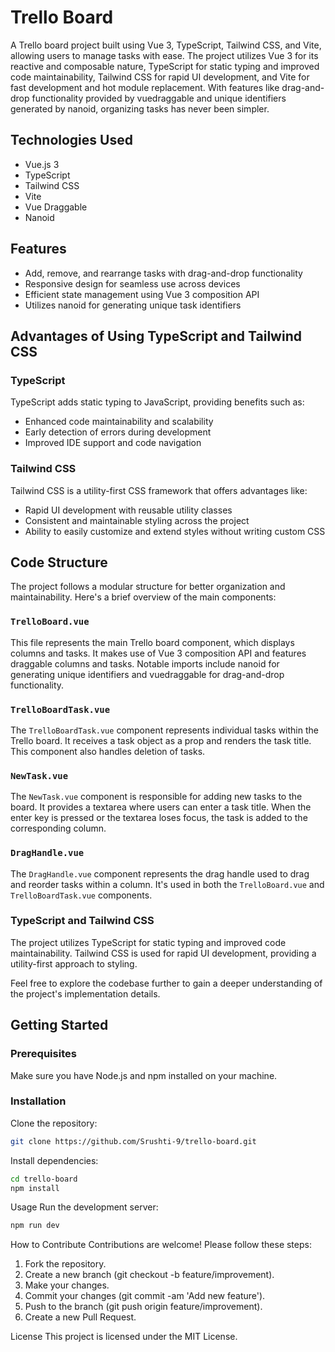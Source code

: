 # Trello Board

A Trello board project built using Vue 3, TypeScript, Tailwind CSS, and Vite, allowing users to manage tasks with ease. The project utilizes Vue 3 for its reactive and composable nature, TypeScript for static typing and improved code maintainability, Tailwind CSS for rapid UI development, and Vite for fast development and hot module replacement. With features like drag-and-drop functionality provided by vuedraggable and unique identifiers generated by nanoid, organizing tasks has never been simpler.

## Technologies Used

- Vue.js 3
- TypeScript
- Tailwind CSS
- Vite
- Vue Draggable
- Nanoid

## Features

- Add, remove, and rearrange tasks with drag-and-drop functionality
- Responsive design for seamless use across devices
- Efficient state management using Vue 3 composition API
- Utilizes nanoid for generating unique task identifiers

## Advantages of Using TypeScript and Tailwind CSS

### TypeScript

TypeScript adds static typing to JavaScript, providing benefits such as:

- Enhanced code maintainability and scalability
- Early detection of errors during development
- Improved IDE support and code navigation

### Tailwind CSS

Tailwind CSS is a utility-first CSS framework that offers advantages like:

- Rapid UI development with reusable utility classes
- Consistent and maintainable styling across the project
- Ability to easily customize and extend styles without writing custom CSS

## Code Structure

The project follows a modular structure for better organization and maintainability. Here's a brief overview of the main components:

### `TrelloBoard.vue`

This file represents the main Trello board component, which displays columns and tasks. It makes use of Vue 3 composition API and features draggable columns and tasks. Notable imports include nanoid for generating unique identifiers and vuedraggable for drag-and-drop functionality.

### `TrelloBoardTask.vue`

The `TrelloBoardTask.vue` component represents individual tasks within the Trello board. It receives a task object as a prop and renders the task title. This component also handles deletion of tasks.

### `NewTask.vue`

The `NewTask.vue` component is responsible for adding new tasks to the board. It provides a textarea where users can enter a task title. When the enter key is pressed or the textarea loses focus, the task is added to the corresponding column.

### `DragHandle.vue`

The `DragHandle.vue` component represents the drag handle used to drag and reorder tasks within a column. It's used in both the `TrelloBoard.vue` and `TrelloBoardTask.vue` components.

### TypeScript and Tailwind CSS

The project utilizes TypeScript for static typing and improved code maintainability. Tailwind CSS is used for rapid UI development, providing a utility-first approach to styling.

Feel free to explore the codebase further to gain a deeper understanding of the project's implementation details.

## Getting Started

### Prerequisites

Make sure you have Node.js and npm installed on your machine.

### Installation

Clone the repository:

```bash
git clone https://github.com/Srushti-9/trello-board.git
```

Install dependencies:

```bash
cd trello-board
npm install
```

Usage
Run the development server:

```bash
npm run dev
```

How to Contribute
Contributions are welcome! Please follow these steps:

1. Fork the repository.
2. Create a new branch (git checkout -b feature/improvement).
3. Make your changes.
4. Commit your changes (git commit -am 'Add new feature').
5. Push to the branch (git push origin feature/improvement).
6. Create a new Pull Request.

License
This project is licensed under the MIT License.
